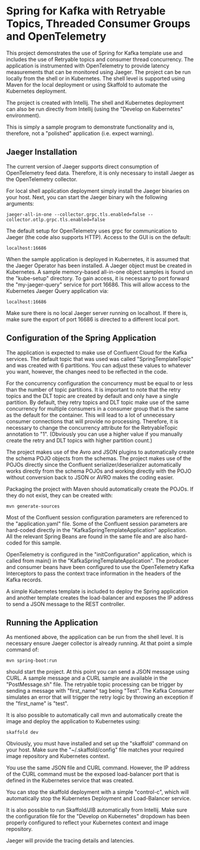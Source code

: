 # Spring for Kafka with Retryable Topics, Threaded Consumer Groups and OpenTelemetry

This project demonstrates the use of Spring for Kafka template use and includes the use of Retryable topics and 
consumer thread concurrency. The application is instrumented with OpenTelemetry to provide latency measurements that can be
monitored using Jaeger. The project can be run locally from the shell or in Kubernetes. The shell level is 
supported using Maven for the local deployment or using Skaffold to automate the Kubernetes deployment. 

The project is created with Intellij. The shell and Kubernetes deployment can also be run directly from Intellij (using the "Develop on Kubernetes" environment).

This is simply a sample program to demonstrate functionality and is, therefore, not a "polished" application (i.e. expect warning).

## Jaeger Installation

The current version of Jaeger supports direct consumption of OpenTelemetry feed data. Therefore, it is only necessary to install Jaeger as the OpenTelemetry collector.

For local shell application deployment simply install the Jaeger binaries on your host. Next, you can start the Jaeger binary wih the following arguments:

` jaeger-all-in-one --collector.grpc.tls.enabled=false --collector.otlp.grpc.tls.enabled=false `

The default setup for OpenTelemetry uses grpc for communication to Jaeger (the code also supports HTTP). Access to the GUI is on the default:

`localhost:16686`

When the sample application is deployed in Kubernetes, it is assumed that 
the Jaeger Operator has been installed. A Jaeger object must be created in Kubernetes. A sample memory-based all-in-one object samples is found un the 
"kube-setup" directory. To gain access, it is necessary to port forward the "my-jaeger-query" service for port 16686. This will allow access to the 
Kubernetes Jaeger Query application via:

`localhost:16686`

Make sure there is no local Jaeger server running on localhost. If there is, make sure the export of port 16686 is directed to a different local port.

## Configuration of the Spring Application

The application is expected to make use of Confluent Cloud for the Kafka services. The default topic that was used was called "SpringTemplateTopic" and was created with 6 partitions. You can adjust these values to whatever you want, however, the changes need to be reflected in the code. 

For the concurrency configuration the concurrency must be equal to or less than the number of topic partitions. It is important to note that the
retry topics and the DLT topic are created by default and only have a single partition. By default, they retry topics and DLT topic make use
of the same concurrency for multiple consumers in a consumer group that is the same as the default for the container.
This will lead to a lot of unnecessary consumer connections that will provide no processing. Therefore, it is necessary
to change the concurrency attribute for the RetryableTopic annotation to "1". (Obviously you can use a higher value if you manually create the retry and DLT topics with higher partition count.)

The project makes use of the Avro and JSON plugins to automatically create the schema POJO objects from the schemas. The project makes use of the POJOs directly since
the Confluent serializer/deserializer automatically works directly from the schema POJOs and working directly with the POJO without conversion back to JSON or AVRO makes the coding easier.

Packaging the project with Maven should automatically create the POJOs. If they do not exist, they can be created with:

` mvn generate-sources `

Most of the Confluent session configuration parameters are referenced to the "application.yaml" file. Some of the Confluent
session parameters are hard-coded directly in the "KafkaSpringTemplateApplication" application. All the relevant Spring Beans are found in the 
same file and are also hard-coded for this sample.

OpenTelemetry is configured in the "initConfiguration" application, which is called from main() in the "KafkaSpringTemplateApplication". The producer and consumer beans have been configured to use the OpenTelemetry Kafka Interceptors to 
pass the context trace information in the headers of the Kafka records.

A simple Kubernetes template is included to deploy the Spring application and another template creates the load-balancer and exposes the IP address to send a JSON message to the REST controller. 

## Running the Application

As mentioned above, the application can be run from the shell level. It is necessary
ensure Jaeger collector is already running. At that point a simple command of:

`mvn spring-boot:run`

should start the project. At this point you can send a JSON message using CURL. A sample message and a CURL sample are 
available in the "PostMessage.sh" file. The retryable topic processing can be trigger by sending a message with "first_name" tag being "Test". The Kafka Consumer simulates an error that will
trigger the retry logic by throwing an exception if the "first_name" is "test".

It is also possible to automatically call mvn and automatically create the image and deploy the application to 
Kubernetes using:

` skaffold dev `

Obviously, you must have installed and set up the "skaffold" command on your host. Make sure the 
"~/.skaffold/config" file matches your required image repository and Kubernetes context.

You use the same JSON file and CURL command. However, the IP address of the CURL command must be the exposed load-balancer port that is
defined in the Kubernetes service that was created.

You can stop the skaffold deployment with a simple "control-c", which will automatically stop the Kubernetes Deployment and Load-Balancer service. 


It is also possible to run Skaffold/JIB automatically from Intellij. Make sure the configuration file for the
"Develop on Kubernetes" dropdown has been properly configured to reflect your Kubernetes context and
image repository.

Jaeger will provide the tracing details and latencies. 


